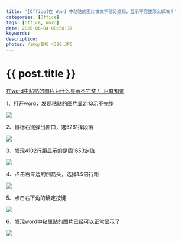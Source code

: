 ```yaml
---
title: '[Office]在 Word 中粘贴的图片被文字部分遮挡，显示不完整怎么解决？'
categories: [Office]
tags: [Office, Word]
date: 2020-06-04 08:50:37
keywords:
description:
photos: /img/IMG_4380.JPG
---
```


# {{ post.title }}

[在word中粘贴的图片为什么显示不完整！_百度知道](https://zhidao.baidu.com/question/524111567.html)

1、打开word，发现粘贴的图片显2113示不完整

[![](https://iknow-pic.cdn.bcebos.com/ac345982b2b7d0a253b532f0c5ef76094b369a5a?x-bce-process=image/resize,m_lfit,w_600,h_800,limit_1)](https://iknow-pic.cdn.bcebos.com/ac345982b2b7d0a253b532f0c5ef76094b369a5a "点击查看大图")

2、鼠标右键弹出窗口，选5261择段落

[![](https://iknow-pic.cdn.bcebos.com/cc11728b4710b9127f02c093cdfdfc039345229f?x-bce-process=image/resize,m_lfit,w_600,h_800,limit_1)](https://iknow-pic.cdn.bcebos.com/cc11728b4710b9127f02c093cdfdfc039345229f "点击查看大图")

3、发现4102行距显示的是固1653定值

[![](https://iknow-pic.cdn.bcebos.com/72f082025aafa40f94acffb0a564034f78f01970?x-bce-process=image/resize,m_lfit,w_600,h_800,limit_1)](https://iknow-pic.cdn.bcebos.com/72f082025aafa40f94acffb0a564034f78f01970 "点击查看大图")

4、点击右专边的倒箭头，选择1.5倍行距

[![](https://iknow-pic.cdn.bcebos.com/377adab44aed2e737576b7418901a18b86d6fac4?x-bce-process=image/resize,m_lfit,w_600,h_800,limit_1)](https://iknow-pic.cdn.bcebos.com/377adab44aed2e737576b7418901a18b86d6fac4 "点击查看大图")

5、点击右下角的确定按键

[![](https://iknow-pic.cdn.bcebos.com/7e3e6709c93d70cf97e19a60f6dcd100baa12b47?x-bce-process=image/resize,m_lfit,w_600,h_800,limit_1)](https://iknow-pic.cdn.bcebos.com/7e3e6709c93d70cf97e19a60f6dcd100baa12b47 "点击查看大图")

6、发现word中粘属贴的图片已经可以正常显示了

[![](https://iknow-pic.cdn.bcebos.com/8718367adab44aedd2028e89bd1c8701a18bfb0b?x-bce-process=image/resize,m_lfit,w_600,h_800,limit_1)](https://iknow-pic.cdn.bcebos.com/8718367adab44aedd2028e89bd1c8701a18bfb0b "点击查看大图")